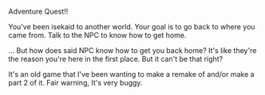 Adventure Quest!!

You've been isekaid to another world.
Your goal is to go back to where you came from.
Talk to the NPC to know how to get home.

...
But how does said NPC know how to get you back home?
It's like they're the reason you're here in the first place.
But it can't be that right?

It's an old game that I've been wanting to make a remake of and/or make a part 2 of it.
Fair warning, It's very buggy.
